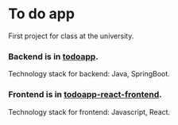# To do app
First project for class at the university.
### Backend is in [todoapp](https://github.com/GregoryWasz/To-do-app/tree/main/todoapp).
Technology stack for backend: Java, SpringBoot.
### Frontend is in [todoapp-react-frontend](https://github.com/GregoryWasz/To-do-app/tree/main/todoapp-react-frontend).
Technology stack for frontend: Javascript, React.
